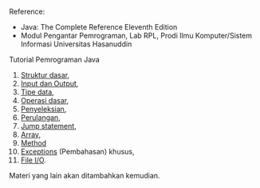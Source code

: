 Reference:

- Java: The Complete Reference Eleventh Edition
- Modul Pengantar Pemrograman, Lab RPL, Prodi Ilmu Komputer/Sistem Informasi Universitas Hasanuddin

Tutorial Pemrograman Java

1. [Struktur dasar](/struktur-dasar.md),
2. [Input dan Output](/io.md),
3. [Tipe data](/tipe-data.md),
4. [Operasi dasar](/operasi.md),
5. [Penyeleksian](/penyeleksian.md),
6. [Perulangan](/perulangan.md),
7. [Jump statement](/jump-statement.md),
8. [Array](/array.md),
9. [Method](/method.md)
10. [Exceptions](https://github.com/deovaliandro/error-handling) (Pembahasan)
    khusus,
11. [File I/O](/file-io.md).

Materi yang lain akan ditambahkan kemudian.